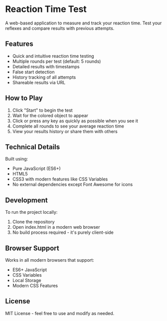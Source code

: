 # Reaction Time Test

A web-based application to measure and track your reaction time. Test your reflexes and compare results with previous attempts.

## Features

- Quick and intuitive reaction time testing
- Multiple rounds per test (default: 5 rounds)
- Detailed results with timestamps
- False start detection
- History tracking of all attempts
- Shareable results via URL

## How to Play

1. Click "Start" to begin the test
2. Wait for the colored object to appear
3. Click or press any key as quickly as possible when you see it
4. Complete all rounds to see your average reaction time
5. View your results history or share them with others

## Technical Details

Built using:
- Pure JavaScript (ES6+)
- HTML5
- CSS3 with modern features like CSS Variables
- No external dependencies except Font Awesome for icons

## Development

To run the project locally:
1. Clone the repository
2. Open index.html in a modern web browser
3. No build process required - it's purely client-side

## Browser Support

Works in all modern browsers that support:
- ES6+ JavaScript
- CSS Variables
- Local Storage
- Modern CSS Features

## License

MIT License - feel free to use and modify as needed.
